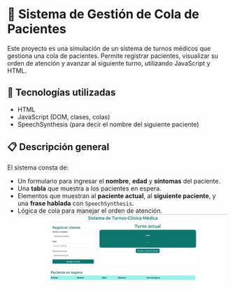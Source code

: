 # 🏥 Sistema de Gestión de Cola de Pacientes

Este proyecto es una simulación de un sistema de turnos médicos que gestiona una cola de pacientes. Permite registrar pacientes, visualizar su orden de atención y avanzar al siguiente turno, utilizando JavaScript y HTML.

## 🚀 Tecnologías utilizadas

- HTML
- JavaScript (DOM, clases, colas)
- SpeechSynthesis (para decir el nombre del siguiente paciente)

## 📋 Descripción general

El sistema consta de:

- Un formulario para ingresar el **nombre**, **edad** y **síntomas** del paciente.
- Una **tabla** que muestra a los pacientes en espera.
- Elementos que muestran al **paciente actual**, al **siguiente paciente**, y una **frase hablada** con `SpeechSynthesis`.
- Lógica de cola para manejar el orden de atención.
![image](./cliente.png)


